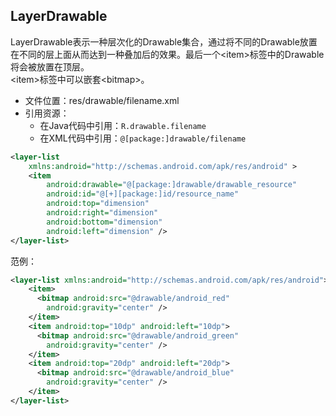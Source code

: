 ## LayerDrawable
LayerDrawable表示一种层次化的Drawable集合，通过将不同的Drawable放置在不同的层上面从而达到一种叠加后的效果。最后一个\<item\>标签中的Drawable将会被放置在顶层。<br>
\<item\>标签中可以嵌套\<bitmap\>。 <br>
* 文件位置：res/drawable/filename.xml
* 引用资源：
  * 在Java代码中引用：`R.drawable.filename`
  * 在XML代码中引用：`@[package:]drawable/filename`
 
``` xml
<layer-list
    xmlns:android="http://schemas.android.com/apk/res/android" >
    <item
        android:drawable="@[package:]drawable/drawable_resource"
        android:id="@[+][package:]id/resource_name"
        android:top="dimension"
        android:right="dimension"
        android:bottom="dimension"
        android:left="dimension" />
</layer-list>
```

范例：
``` xml
<layer-list xmlns:android="http://schemas.android.com/apk/res/android">
    <item>
      <bitmap android:src="@drawable/android_red"
        android:gravity="center" />
    </item>
    <item android:top="10dp" android:left="10dp">
      <bitmap android:src="@drawable/android_green"
        android:gravity="center" />
    </item>
    <item android:top="20dp" android:left="20dp">
      <bitmap android:src="@drawable/android_blue"
        android:gravity="center" />
    </item>
</layer-list>
```
